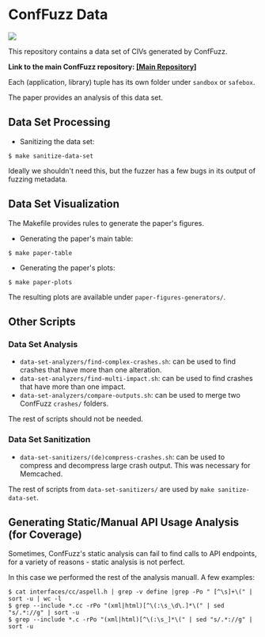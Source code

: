 # ConfFuzz Data

[![](https://img.shields.io/badge/arXiv-paper-red)](https://arxiv.org/abs/2212.12904)

This repository contains a data set of CIVs generated by ConfFuzz.

**Link to the main ConfFuzz repository: [[Main Repository]](https://github.com/conffuzz/conffuzz)**

Each (application, library) tuple has its own folder under `sandbox` or `safebox`.

The paper provides an analysis of this data set.

## Data Set Processing

- Sanitizing the data set:

```
$ make sanitize-data-set
```

Ideally we shouldn't need this, but the fuzzer has a few bugs in its output of fuzzing metadata.

## Data Set Visualization

The Makefile provides rules to generate the paper's figures.

- Generating the paper's main table:

```
$ make paper-table
```

- Generating the paper's plots:

```
$ make paper-plots
```

The resulting plots are available under `paper-figures-generators/`.

## Other Scripts

### Data Set Analysis

- `data-set-analyzers/find-complex-crashes.sh`: can be used to find crashes that have more than one alteration.
- `data-set-analyzers/find-multi-impact.sh`: can be used to find crashes that have more than one impact.
- `data-set-analyzers/compare-outputs.sh`: can be used to merge two ConfFuzz `crashes/` folders.

The rest of scripts should not be needed.

### Data Set Sanitization

- `data-set-sanitizers/(de)compress-crashes.sh`: can be used to compress and decompress large crash output. This was necessary for Memcached.

The rest of scripts from `data-set-sanitizers/` are used by `make sanitize-data-set`.

## Generating Static/Manual API Usage Analysis (for Coverage)

Sometimes, ConfFuzz's static analysis can fail to find calls to API endpoints,
for a variety of reasons - static analysis is not perfect.

In this case we performed the rest of the analysis manuall. A few examples:

```
$ cat interfaces/cc/aspell.h | grep -v define |grep -Po " [^\s]+\(" | sort -u | wc -l
$ grep --include *.cc -rPo "(xml|html)[^\(:\s_\d\.]*\(" | sed "s/.*://g" | sort -u
$ grep --include *.c -rPo "(xml|html)[^\(:\s_]*\(" | sed "s/.*://g" | sort -u
```
